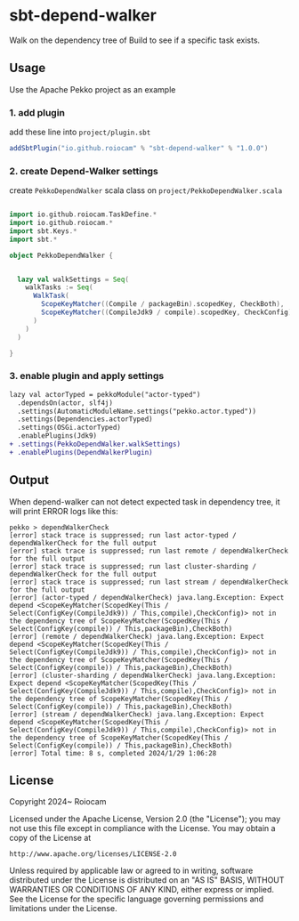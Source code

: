 # sbt-depend-walker

Walk on the dependency tree of Build to see if a specific task exists.

## Usage

Use the Apache Pekko project as an example

### 1. add plugin

add these line into `project/plugin.sbt`

```sbt
addSbtPlugin("io.github.roiocam" % "sbt-depend-walker" % "1.0.0")
```

### 2. create Depend-Walker settings

create `PekkoDependWalker` scala class on `project/PekkoDependWalker.scala`

```scala

import io.github.roiocam.TaskDefine.*
import io.github.roiocam.*
import sbt.Keys.*
import sbt.*

object PekkoDependWalker {


  lazy val walkSettings = Seq(
    walkTasks := Seq(
      WalkTask(
        ScopeKeyMatcher((Compile / packageBin).scopedKey, CheckBoth),
        ScopeKeyMatcher((CompileJdk9 / compile).scopedKey, CheckConfig)
      )
    )
  )

}
```

### 3. enable plugin and apply settings

```diff
lazy val actorTyped = pekkoModule("actor-typed")
  .dependsOn(actor, slf4j)
  .settings(AutomaticModuleName.settings("pekko.actor.typed"))
  .settings(Dependencies.actorTyped)
  .settings(OSGi.actorTyped)
  .enablePlugins(Jdk9)
+ .settings(PekkoDependWalker.walkSettings)
+ .enablePlugins(DependWalkerPlugin)
```


## Output

When depend-walker can not detect expected task in dependency tree, it will print ERROR logs like this:

```log
pekko > dependWalkerCheck
[error] stack trace is suppressed; run last actor-typed / dependWalkerCheck for the full output
[error] stack trace is suppressed; run last remote / dependWalkerCheck for the full output
[error] stack trace is suppressed; run last cluster-sharding / dependWalkerCheck for the full output
[error] stack trace is suppressed; run last stream / dependWalkerCheck for the full output
[error] (actor-typed / dependWalkerCheck) java.lang.Exception: Expect depend <ScopeKeyMatcher(ScopedKey(This / Select(ConfigKey(CompileJdk9)) / This,compile),CheckConfig)> not in the dependency tree of ScopeKeyMatcher(ScopedKey(This / Select(ConfigKey(compile)) / This,packageBin),CheckBoth)
[error] (remote / dependWalkerCheck) java.lang.Exception: Expect depend <ScopeKeyMatcher(ScopedKey(This / Select(ConfigKey(CompileJdk9)) / This,compile),CheckConfig)> not in the dependency tree of ScopeKeyMatcher(ScopedKey(This / Select(ConfigKey(compile)) / This,packageBin),CheckBoth)
[error] (cluster-sharding / dependWalkerCheck) java.lang.Exception: Expect depend <ScopeKeyMatcher(ScopedKey(This / Select(ConfigKey(CompileJdk9)) / This,compile),CheckConfig)> not in the dependency tree of ScopeKeyMatcher(ScopedKey(This / Select(ConfigKey(compile)) / This,packageBin),CheckBoth)
[error] (stream / dependWalkerCheck) java.lang.Exception: Expect depend <ScopeKeyMatcher(ScopedKey(This / Select(ConfigKey(CompileJdk9)) / This,compile),CheckConfig)> not in the dependency tree of ScopeKeyMatcher(ScopedKey(This / Select(ConfigKey(compile)) / This,packageBin),CheckBoth)
[error] Total time: 8 s, completed 2024/1/29 1:06:28
```


## License

Copyright 2024~ Roiocam

Licensed under the Apache License, Version 2.0 (the "License");
you may not use this file except in compliance with the License.
You may obtain a copy of the License at

    http://www.apache.org/licenses/LICENSE-2.0

Unless required by applicable law or agreed to in writing, software
distributed under the License is distributed on an "AS IS" BASIS,
WITHOUT WARRANTIES OR CONDITIONS OF ANY KIND, either express or implied.
See the License for the specific language governing permissions and
limitations under the License.